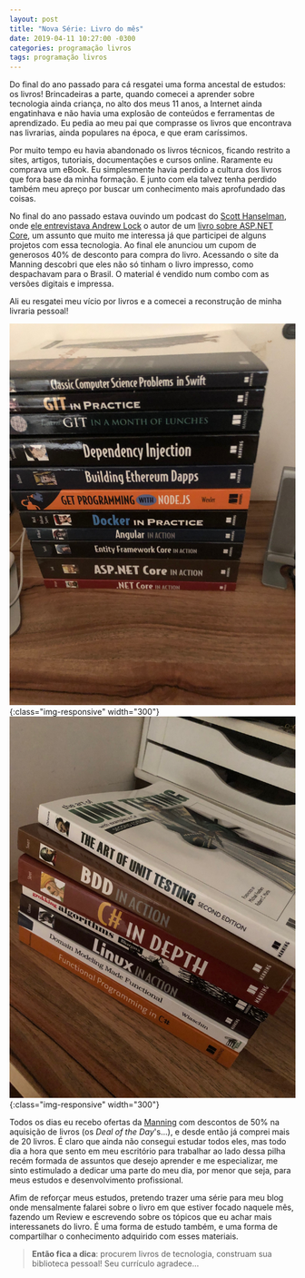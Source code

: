 ```yaml
---
layout: post
title: "Nova Série: Livro do mês"
date: 2019-04-11 10:27:00 -0300
categories: programação livros
tags: programação livros
---
```


Do final do ano passado para cá resgatei uma forma ancestal de estudos: os livros! Brincadeiras a parte, quando comecei a aprender sobre tecnologia ainda criança, no alto dos meus 11 anos, a Internet ainda engatinhava e não havia uma explosão de conteúdos e ferramentas de aprendizado. Eu pedia ao meu pai que comprasse os livros que encontrava nas livrarias, ainda populares na época, e que eram caríssimos.

Por muito tempo eu havia abandonado os livros técnicos, ficando restrito a sites, artigos, tutoriais, documentações e cursos online. Raramente eu comprava um eBook. Eu simplesmente havia perdido a cultura dos livros que fora base da minha formação. E junto com ela talvez tenha perdido também meu apreço por buscar um conhecimento mais aprofundado das coisas.

No final do ano passado estava ouvindo um podcast do [Scott Hanselman](https://www.hanselman.com), onde [ele entrevistava Andrew Lock](https://hanselminutes.com/660/aspnet-core-in-action-with-andrew-lock) o autor de um [livro sobre ASP.NET Core](https://hanselminutes.com/660/aspnet-core-in-action-with-andrew-lock), um assunto que muito me interessa já que participei de alguns projetos com essa tecnologia. Ao final ele anunciou um cupom de generosos 40% de desconto para compra do livro. Acessando o site da Manning descobri que eles não só tinham o livro impresso, como despachavam para o Brasil. O material é vendido num combo com as versões digitais e impressa.

Ali eu resgatei meu vício por livros e a comecei a reconstrução de minha livraria pessoal!

![](/assets/images/books01.jpeg){:class="img-responsive" width="300"}
![](/assets/images/books02.jpeg){:class="img-responsive" width="300"}

Todos os dias eu recebo ofertas da [Manning](https://www.manning.com) com descontos de 50% na aquisição de livros (os _Deal of the Day_'s...), e desde então já comprei mais de 20 livros. É claro que ainda não consegui estudar todos eles, mas todo dia a hora que sento em meu escritório para trabalhar ao lado dessa pilha recém formada de assuntos que desejo aprender e me especializar, me sinto estimulado a dedicar uma parte do meu dia, por menor que seja, para meus estudos e desenvolvimento profissional.

Afim de reforçar meus estudos, pretendo trazer uma série para meu blog onde mensalmente falarei sobre o livro em que estiver focado naquele mês, fazendo um Review e escrevendo sobre os tópicos que eu achar mais interessanets do livro. É uma forma de estudo também, e uma forma de compartilhar o conhecimento adquirido com esses materiais.

>**Então fica a dica**: procurem livros de tecnologia, construam sua biblioteca pessoal! Seu currículo agradece...